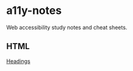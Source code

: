 # a11y-notes
Web accessibility study notes and cheat sheets.

## HTML

[Headings](./html/headings.md)
